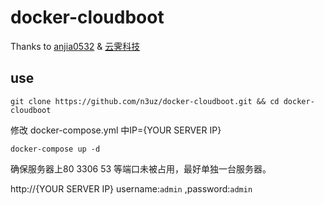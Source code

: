 # docker-cloudboot

Thanks to [anjia0532](http://idcos.github.io) & [云霁科技](http://idcos.com/)

## use 

	git clone https://github.com/n3uz/docker-cloudboot.git && cd docker-cloudboot
	
修改 docker-compose.yml 中IP={YOUR SERVER IP}
	
	docker-compose up -d 
	
确保服务器上80 3306 53 等端口未被占用，最好单独一台服务器。

http://{YOUR SERVER IP} username:`admin` ,password:`admin`